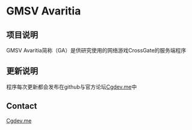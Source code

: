 # GMSV Avaritia

## 项目说明

GMSV Avaritia简称（GA）是供研究使用的网络游戏CrossGate的服务端程序

## 更新说明

程序每次更新都会发布在github与官方论坛[Cgdev.me](http://www.cgdev.me/)中

## Contact
[Cgdev.me](http://www.cgdev.me/)
